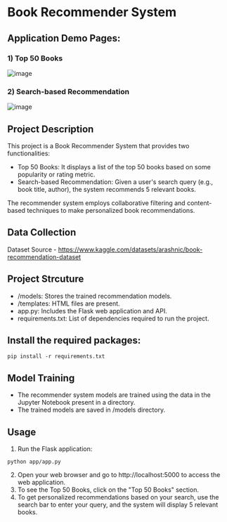 # Book Recommender System

## Application Demo Pages:
### 1) Top 50 Books
![image](https://github.com/S-shubham08/book_recommender_system/assets/127888794/2c771de7-c227-4ae9-af97-6ae3c11543e3)

### 2) Search-based Recommendation
![image](https://github.com/S-shubham08/book_recommender_system/assets/127888794/ecca5e33-0928-4516-86ba-b78fc16639e4)

## Project Description
This project is a Book Recommender System that provides two functionalities:
- Top 50 Books: It displays a list of the top 50 books based on some popularity or rating metric.
- Search-based Recommendation: Given a user's search query (e.g., book title, author), the system recommends 5 relevant books.

The recommender system employs collaborative filtering and content-based techniques to make personalized book recommendations.

## Data Collection
Dataset Source - https://www.kaggle.com/datasets/arashnic/book-recommendation-dataset

## Project Strcuture
- /models: Stores the trained recommendation models.
- /templates: HTML files are present.
- app.py: Includes the Flask web application and API.
- requirements.txt: List of dependencies required to run the project.

## Install the required packages:
```
pip install -r requirements.txt
```

## Model Training
- The recommender system models are trained using the data in the Jupyter Notebook present in a directory.
- The trained models are saved in /models directory.

## Usage
1. Run the Flask application:
```
python app/app.py
```
2. Open your web browser and go to http://localhost:5000 to access the web application.
3. To see the Top 50 Books, click on the "Top 50 Books" section.
4. To get personalized recommendations based on your search, use the search bar to enter your query, and the system will display 5 relevant books.

